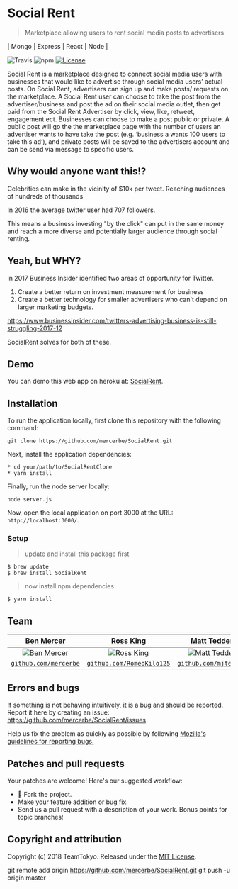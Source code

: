 # Social Rent
> Marketplace allowing users to rent social media posts to advertisers

| Mongo | Express | React | Node |

![Travis](https://img.shields.io/travis/USER/REPO.svg)
![npm](https://img.shields.io/npm/v/npm.svg)
[![License](http://img.shields.io/:license-mit-blue.svg?style=flat-square)](http://badges.mit-license.org)

Social Rent is a marketplace designed to connect social media users with businesses that would like to advertise through social media users’ actual posts. On Social Rent, advertisers can sign up and make posts/ requests on the marketplace. A Social Rent user can choose to take the post from the advertiser/business and post the ad on their social media outlet, then get paid from the Social Rent Advertiser by click, view, like, retweet, engagement ect.  Businesses can choose to make a post public or private. A public post will go the the marketplace page with the number of users an advertiser wants to have take the post (e.g. ‘business a wants 100 users to take this ad’), and private posts will be saved to the advertisers account and can be send via message to specific users.

## Why would anyone want this!?

Celebrities can make in the vicinity of $10k per tweet. Reaching audiences of hundreds of thousands

In 2016 the average twitter user had 707 followers.

This means a business investing "by the click" can put in the same money and reach a more diverse and potentially larger audience through social renting.

## Yeah, but WHY?

in 2017 Business Insider identified two areas of opportunity for Twitter.
1. Create a better return on investment measurement for business
2. Create a better technology for smaller advertisers who can't depend on larger marketing budgets.

https://www.businessinsider.com/twitters-advertising-business-is-still-struggling-2017-12

SocialRent solves for both of these.

## Demo

You can demo this web app on heroku at:  [SocialRent](https://tbd.herokuapp.com/).

## Installation

To run the application locally, first clone this repository with the following command:

	git clone https://github.com/mercerbe/SocialRent.git

Next, install the application dependencies:

	* cd your/path/to/SocialRentClone
	* yarn install

Finally, run the node server locally:

	node server.js

Now, open the local application on port 3000 at the URL: `http://localhost:3000/`.

### Setup

> update and install this package first

```shell
$ brew update
$ brew install SocialRent
```

> now install npm dependencies

```shell
$ yarn install
```

## Team

| <a href="http://github.com/mercerbe" target="_blank">**Ben Mercer**</a> | <a href="http://github.com/RomeoKilo125" target="_blank">**Ross King**</a> | <a href="http://github.com/mjtedder" target="_blank">**Matt Tedder**</a> | <a href="http://github.com/KentonDunn" target="_blank">**Kenton Dunn**</a> |
| :---: |:---:|:---:| :---: |
| [![Ben Mercer](https://avatars3.githubusercontent.com/u/35779366?s=150&v=3)](http://github.com/mercerbe) | [![Ross King](https://avatars0.githubusercontent.com/u/17191914?s=150&v=3)](http://github.com/RomeoKilo125) | [![Matt Tedder](https://avatars3.githubusercontent.com/u/36042608?s=150&v=3)](http://github.com/mjtedder)  | [![L. Kenton Dunn](https://avatars1.githubusercontent.com/u/35176633?s=150&v=4)](http://github.com/KentonDunn)  |
| <a href="http://github.com/mercerbe" target="_blank">`github.com/mercerbe`</a> | <a href="http://github.com/RomeoKilo125" target="_blank">`github.com/RomeoKilo125`</a> | <a href="http://github.com/mjtedder" target="_blank">`github.com/mjtedder`</a> | <a href="http://github.com/KentonDunn" target="_blank">`github.com/KentonDunn`</a> |



## Errors and bugs

If something is not behaving intuitively, it is a bug and should be reported.
Report it here by creating an issue: https://github.com/mercerbe/SocialRent/issues

Help us fix the problem as quickly as possible by following [Mozilla's guidelines for reporting bugs.](https://developer.mozilla.org/en-US/docs/Mozilla/QA/Bug_writing_guidelines#General_Outline_of_a_Bug_Report)

## Patches and pull requests

Your patches are welcome! Here's our suggested workflow:

* 🍴 Fork the project.
* Make your feature addition or bug fix.
* Send us a pull request with a description of your work. Bonus points for topic branches!

## Copyright and attribution

Copyright (c) 2018 TeamTokyo. Released under the [MIT License](https://github.com/mercerbe/SocialRent/LICENSE).


git remote add origin https://github.com/mercerbe/SocialRent.git
git push -u origin master
